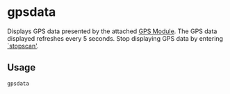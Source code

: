 # gpsdata
Displays GPS data presented by the attached [GPS Module](gps-modification). The GPS data displayed refreshes every 5 seconds. Stop displaying GPS data by entering [`stopscan'](stopscan).

## Usage
`gpsdata`